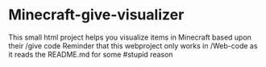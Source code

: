 # Minecraft-give-visualizer
This small html project helps you visualize items in Minecraft based upon their /give code
Reminder that this webproject only works in /Web-code as it reads the README.md for some 
#stupid 
reason
